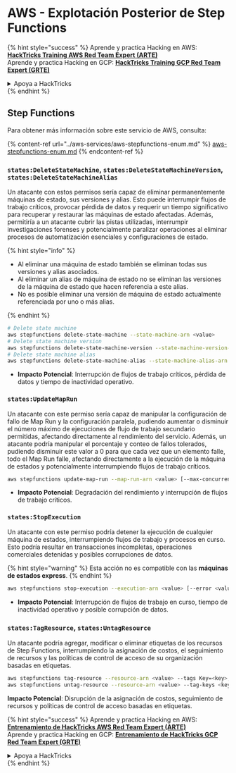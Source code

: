 # AWS - Explotación Posterior de Step Functions

{% hint style="success" %}
Aprende y practica Hacking en AWS: <img src="/.gitbook/assets/image.png" alt="" data-size="line">[**HackTricks Training AWS Red Team Expert (ARTE)**](https://training.hacktricks.xyz/courses/arte)<img src="/.gitbook/assets/image.png" alt="" data-size="line">\
Aprende y practica Hacking en GCP: <img src="/.gitbook/assets/image (2).png" alt="" data-size="line">[**HackTricks Training GCP Red Team Expert (GRTE)**<img src="/.gitbook/assets/image (2).png" alt="" data-size="line">](https://training.hacktricks.xyz/courses/grte)

<details>

<summary>Apoya a HackTricks</summary>

- Revisa los [**planes de suscripción**](https://github.com/sponsors/carlospolop)!
- **Únete al** 💬 [**grupo de Discord**](https://discord.gg/hRep4RUj7f) o al [**grupo de telegram**](https://t.me/peass) o **síguenos** en **Twitter** 🐦 [**@hacktricks\_live**](https://twitter.com/hacktricks\_live)**.**
- **Comparte trucos de hacking enviando PRs a los repositorios de** [**HackTricks**](https://github.com/carlospolop/hacktricks) y [**HackTricks Cloud**](https://github.com/carlospolop/hacktricks-cloud).

</details>
{% endhint %}

## Step Functions

Para obtener más información sobre este servicio de AWS, consulta:

{% content-ref url="../aws-services/aws-stepfunctions-enum.md" %}
[aws-stepfunctions-enum.md](../aws-services/aws-stepfunctions-enum.md)
{% endcontent-ref %}

### `states:DeleteStateMachine`, `states:DeleteStateMachineVersion`, `states:DeleteStateMachineAlias`

Un atacante con estos permisos sería capaz de eliminar permanentemente máquinas de estado, sus versiones y alias. Esto puede interrumpir flujos de trabajo críticos, provocar pérdida de datos y requerir un tiempo significativo para recuperar y restaurar las máquinas de estado afectadas. Además, permitiría a un atacante cubrir las pistas utilizadas, interrumpir investigaciones forenses y potencialmente paralizar operaciones al eliminar procesos de automatización esenciales y configuraciones de estado.

{% hint style="info" %}

- Al eliminar una máquina de estado también se eliminan todas sus versiones y alias asociados.
- Al eliminar un alias de máquina de estado no se eliminan las versiones de la máquina de estado que hacen referencia a este alias.
- No es posible eliminar una versión de máquina de estado actualmente referenciada por uno o más alias.

{% endhint %}
```bash
# Delete state machine
aws stepfunctions delete-state-machine --state-machine-arn <value>
# Delete state machine version
aws stepfunctions delete-state-machine-version --state-machine-version-arn <value>
# Delete state machine alias
aws stepfunctions delete-state-machine-alias --state-machine-alias-arn <value>
```
- **Impacto Potencial**: Interrupción de flujos de trabajo críticos, pérdida de datos y tiempo de inactividad operativo.

### `states:UpdateMapRun`

Un atacante con este permiso sería capaz de manipular la configuración de fallo de Map Run y la configuración paralela, pudiendo aumentar o disminuir el número máximo de ejecuciones de flujo de trabajo secundario permitidas, afectando directamente al rendimiento del servicio. Además, un atacante podría manipular el porcentaje y conteo de fallos tolerados, pudiendo disminuir este valor a 0 para que cada vez que un elemento falle, todo el Map Run falle, afectando directamente a la ejecución de la máquina de estados y potencialmente interrumpiendo flujos de trabajo críticos.
```bash
aws stepfunctions update-map-run --map-run-arn <value> [--max-concurrency <value>] [--tolerated-failure-percentage <value>] [--tolerated-failure-count <value>]
```
- **Impacto Potencial**: Degradación del rendimiento y interrupción de flujos de trabajo críticos.

### `states:StopExecution`

Un atacante con este permiso podría detener la ejecución de cualquier máquina de estados, interrumpiendo flujos de trabajo y procesos en curso. Esto podría resultar en transacciones incompletas, operaciones comerciales detenidas y posibles corrupciones de datos.

{% hint style="warning" %}
Esta acción no es compatible con las **máquinas de estados express**.
{% endhint %}
```bash
aws stepfunctions stop-execution --execution-arn <value> [--error <value>] [--cause <value>]
```
- **Impacto Potencial**: Interrupción de flujos de trabajo en curso, tiempo de inactividad operativo y posible corrupción de datos.

### `states:TagResource`, `states:UntagResource`

Un atacante podría agregar, modificar o eliminar etiquetas de los recursos de Step Functions, interrumpiendo la asignación de costos, el seguimiento de recursos y las políticas de control de acceso de su organización basadas en etiquetas.
```bash
aws stepfunctions tag-resource --resource-arn <value> --tags Key=<key>,Value=<value>
aws stepfunctions untag-resource --resource-arn <value> --tag-keys <key>
```
**Impacto Potencial**: Disrupción de la asignación de costos, seguimiento de recursos y políticas de control de acceso basadas en etiquetas.

{% hint style="success" %}
Aprende y practica Hacking en AWS:<img src="/.gitbook/assets/image.png" alt="" data-size="line">[**Entrenamiento de HackTricks AWS Red Team Expert (ARTE)**](https://training.hacktricks.xyz/courses/arte)<img src="/.gitbook/assets/image.png" alt="" data-size="line">\
Aprende y practica Hacking en GCP: <img src="/.gitbook/assets/image (2).png" alt="" data-size="line">[**Entrenamiento de HackTricks GCP Red Team Expert (GRTE)**<img src="/.gitbook/assets/image (2).png" alt="" data-size="line">](https://training.hacktricks.xyz/courses/grte)

<details>

<summary>Apoya a HackTricks</summary>

* Revisa los [**planes de suscripción**](https://github.com/sponsors/carlospolop)!
* **Únete al** 💬 [**grupo de Discord**](https://discord.gg/hRep4RUj7f) o al [**grupo de telegram**](https://t.me/peass) o **síguenos** en **Twitter** 🐦 [**@hacktricks\_live**](https://twitter.com/hacktricks\_live)**.**
* **Comparte trucos de hacking enviando PRs a los repositorios de** [**HackTricks**](https://github.com/carlospolop/hacktricks) y [**HackTricks Cloud**](https://github.com/carlospolop/hacktricks-cloud).

</details>
{% endhint %}
